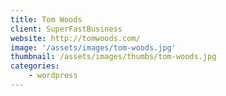 ```yaml
---
title: Tom Woods
client: SuperFastBusiness
website: http://tomwoods.com/
image: '/assets/images/tom-woods.jpg'
thumbnail: /assets/images/thumbs/tom-woods.jpg
categories:
    - wordpress
---
```

